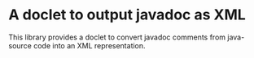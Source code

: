 A doclet to output javadoc as XML
=================================

This library provides a doclet to convert javadoc comments from java-source code into an XML representation. 